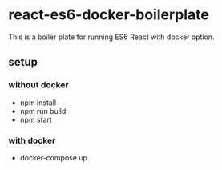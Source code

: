 # react-es6-docker-boilerplate
This is a boiler plate for running ES6 React with docker option.

## setup
### without docker
 - npm install
 - npm run build
 - npm start

### with docker
 - docker-compose up
